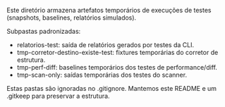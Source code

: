 Este diretório armazena artefatos temporários de execuções de testes (snapshots, baselines, relatórios simulados).

Subpastas padronizadas:

- relatorios-test: saída de relatórios gerados por testes da CLI.
- tmp-corretor-destino-existe-test: fixtures temporárias do corretor de estrutura.
- tmp-perf-diff: baselines temporários dos testes de performance/diff.
- tmp-scan-only: saídas temporárias dos testes do scanner.

Estas pastas são ignoradas no .gitignore. Mantemos este README e um .gitkeep para preservar a estrutura.
